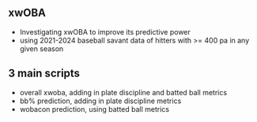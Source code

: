 ## xwOBA
  - Investigating xwOBA to improve its predictive power
  - using 2021-2024 baseball savant data of hitters with >= 400 pa in any given season

## 3 main scripts
  - overall xwoba, adding in plate discipline and batted ball metrics
  - bb% prediction, adding in plate discipline metrics
  - wobacon prediction, using batted ball metrics
